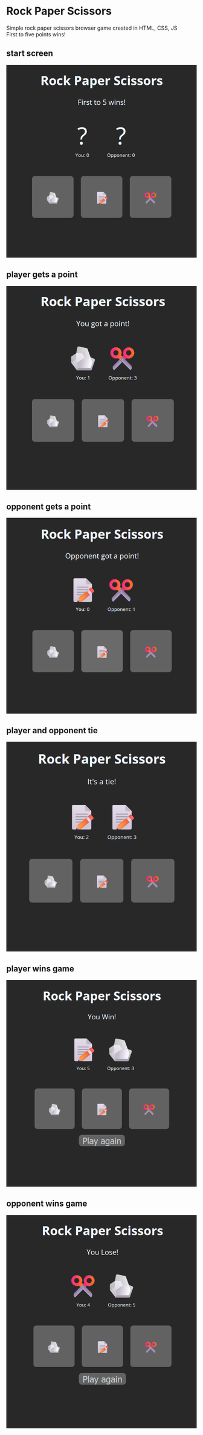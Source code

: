 # Rock Paper Scissors

Simple rock paper scissors browser game created in HTML, CSS, JS\
First to five points wins!

## start screen
![start screen](screenshots/first_screen.png)

## player gets a point
![player point](screenshots/player_point.png)

## opponent gets a point
![opponent point](screenshots/opponent_point.png)

## player and opponent tie
![tie](screenshots/tie.png)

## player wins game
![player win](screenshots/youwin.png)

## opponent wins game
![opponent win](screenshots/youlose.png)